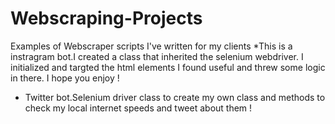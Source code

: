 # Webscraping-Projects
Examples of Webscraper scripts I've written for my clients
*This is a instragram bot.I created a class that inherited the selenium webdriver. I initialized and targted the html elements I found useful and threw some logic in
there. I hope you enjoy !
* Twitter bot.Selenium driver class to create my own class and methods to check my local internet speeds and tweet about them !
